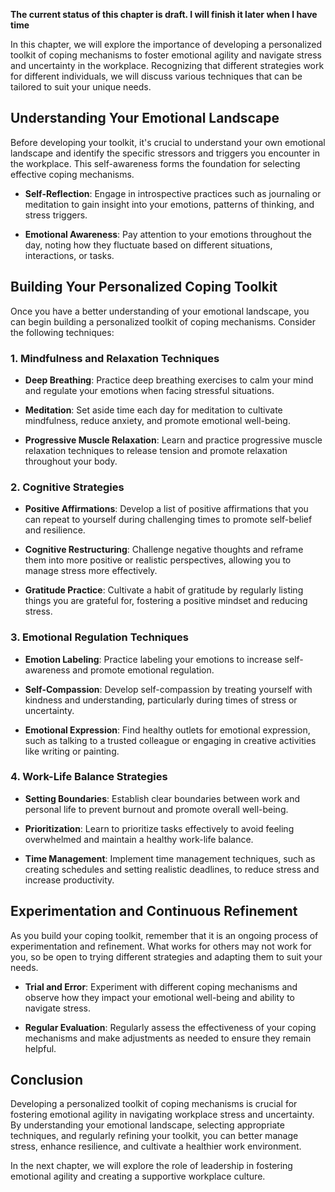 **The current status of this chapter is draft. I will finish it later when I have time**

In this chapter, we will explore the importance of developing a personalized toolkit of coping mechanisms to foster emotional agility and navigate stress and uncertainty in the workplace. Recognizing that different strategies work for different individuals, we will discuss various techniques that can be tailored to suit your unique needs.

Understanding Your Emotional Landscape
--------------------------------------

Before developing your toolkit, it's crucial to understand your own emotional landscape and identify the specific stressors and triggers you encounter in the workplace. This self-awareness forms the foundation for selecting effective coping mechanisms.

* **Self-Reflection**: Engage in introspective practices such as journaling or meditation to gain insight into your emotions, patterns of thinking, and stress triggers.

* **Emotional Awareness**: Pay attention to your emotions throughout the day, noting how they fluctuate based on different situations, interactions, or tasks.

Building Your Personalized Coping Toolkit
-----------------------------------------

Once you have a better understanding of your emotional landscape, you can begin building a personalized toolkit of coping mechanisms. Consider the following techniques:

### 1. Mindfulness and Relaxation Techniques

* **Deep Breathing**: Practice deep breathing exercises to calm your mind and regulate your emotions when facing stressful situations.

* **Meditation**: Set aside time each day for meditation to cultivate mindfulness, reduce anxiety, and promote emotional well-being.

* **Progressive Muscle Relaxation**: Learn and practice progressive muscle relaxation techniques to release tension and promote relaxation throughout your body.

### 2. Cognitive Strategies

* **Positive Affirmations**: Develop a list of positive affirmations that you can repeat to yourself during challenging times to promote self-belief and resilience.

* **Cognitive Restructuring**: Challenge negative thoughts and reframe them into more positive or realistic perspectives, allowing you to manage stress more effectively.

* **Gratitude Practice**: Cultivate a habit of gratitude by regularly listing things you are grateful for, fostering a positive mindset and reducing stress.

### 3. Emotional Regulation Techniques

* **Emotion Labeling**: Practice labeling your emotions to increase self-awareness and promote emotional regulation.

* **Self-Compassion**: Develop self-compassion by treating yourself with kindness and understanding, particularly during times of stress or uncertainty.

* **Emotional Expression**: Find healthy outlets for emotional expression, such as talking to a trusted colleague or engaging in creative activities like writing or painting.

### 4. Work-Life Balance Strategies

* **Setting Boundaries**: Establish clear boundaries between work and personal life to prevent burnout and promote overall well-being.

* **Prioritization**: Learn to prioritize tasks effectively to avoid feeling overwhelmed and maintain a healthy work-life balance.

* **Time Management**: Implement time management techniques, such as creating schedules and setting realistic deadlines, to reduce stress and increase productivity.

Experimentation and Continuous Refinement
-----------------------------------------

As you build your coping toolkit, remember that it is an ongoing process of experimentation and refinement. What works for others may not work for you, so be open to trying different strategies and adapting them to suit your needs.

* **Trial and Error**: Experiment with different coping mechanisms and observe how they impact your emotional well-being and ability to navigate stress.

* **Regular Evaluation**: Regularly assess the effectiveness of your coping mechanisms and make adjustments as needed to ensure they remain helpful.

Conclusion
----------

Developing a personalized toolkit of coping mechanisms is crucial for fostering emotional agility in navigating workplace stress and uncertainty. By understanding your emotional landscape, selecting appropriate techniques, and regularly refining your toolkit, you can better manage stress, enhance resilience, and cultivate a healthier work environment.

In the next chapter, we will explore the role of leadership in fostering emotional agility and creating a supportive workplace culture.
